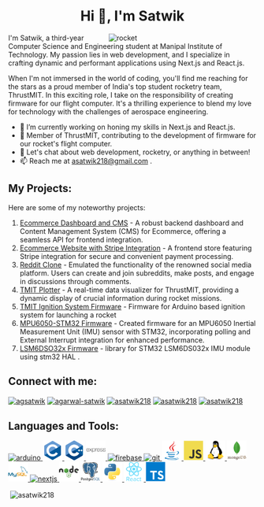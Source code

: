 <h1 align="center">Hi 👋, I'm Satwik</h1>
<img  alt="rocket" align="right" width="300" src="https://i.pinimg.com/originals/67/b2/a9/67b2a9ba5e85822f237caae92111e938.gif"/>

I'm Satwik, a third-year Computer Science and Engineering student at Manipal Institute of Technology. My passion lies in web development, and I specialize in crafting dynamic and performant applications using Next.js and React.js.

When I'm not immersed in the world of coding, you'll find me reaching for the stars as a proud member of India's top student rocketry team, ThrustMIT. In this exciting role, I take on the responsibility of creating firmware for our flight computer. It's a thrilling experience to blend my love for technology with the challenges of aerospace engineering.

- 🔭 I’m currently working on honing my skills in Next.js and React.js.
- 🚀 Member of ThrustMIT, contributing to the development of firmware for our rocket's flight computer.
- 💬 Let's chat about web development, rocketry, or anything in between!
- 📫 Reach me at asatwik218@gmail.com .


<h2 align="left">My Projects:</h2>
Here are some of my noteworthy projects:

1. [Ecommerce Dashboard and CMS](https://github.com/asatwik218/ecommerce-admin) - A robust backend dashboard and Content Management System (CMS) for Ecommerce, offering a seamless API for frontend integration.
2. [Ecommerce Website with Stripe Integration](https://github.com/asatwik218/ecommerce-frontend) - A frontend store featuring Stripe integration for secure and convenient payment processing.
3. [Reddit Clone](https://github.com/asatwik218/Reddit-Clone) - Emulated the functionality of the renowned social media platform. Users can create and join subreddits, make posts, and engage in discussions through comments.
4. [TMIT Plotter](https://github.com/asatwik218/Plotter-Dash) - A real-time data visualizer for ThrustMIT, providing a dynamic display of crucial information during rocket missions.
5. [TMIT Ignition System Firmware](https://github.com/asatwik218/TMIT-Ignition_System) - Firmware for Arduino based ignition system for launching a rocket
6. [MPU6050-STM32 Firmware](https://github.com/asatwik218/stm32-mpu6050) - Created firmware for an MPU6050 Inertial Measurement Unit (IMU) sensor with STM32, incorporating polling and External Interrupt integration for enhanced performance.
7. [LSM6DSO32x Firmware](https://github.com/asatwik218/lsm6dso32x) - library for STM32 LSM6DS032x IMU module using stm32 HAL .
   
<h2 align="left">Connect with me:</h2>
<p align="left">
<a href="https://twitter.com/agsatwik" target="blank"><img align="center" src="https://raw.githubusercontent.com/rahuldkjain/github-profile-readme-generator/master/src/images/icons/Social/twitter.svg" alt="agsatwik" height="30" width="40" /></a>
<a href="https://linkedin.com/in/agarwal-satwik" target="blank"><img align="center" src="https://raw.githubusercontent.com/rahuldkjain/github-profile-readme-generator/master/src/images/icons/Social/linked-in-alt.svg" alt="agarwal-satwik" height="30" width="40" /></a>
<a href="https://www.codechef.com/users/asatwik218" target="blank"><img align="center" src="https://cdn.jsdelivr.net/npm/simple-icons@3.1.0/icons/codechef.svg" alt="asatwik218" height="30" width="40" /></a>
<a href="https://codeforces.com/profile/asatwik218" target="blank"><img align="center" src="https://raw.githubusercontent.com/rahuldkjain/github-profile-readme-generator/master/src/images/icons/Social/codeforces.svg" alt="asatwik218" height="30" width="40" /></a>
<a href="https://www.leetcode.com/asatwik218" target="blank"><img align="center" src="https://raw.githubusercontent.com/rahuldkjain/github-profile-readme-generator/master/src/images/icons/Social/leet-code.svg" alt="asatwik218" height="30" width="40" /></a>
</p>

<h2 align="left">Languages and Tools:</h2>
<p align="left"> <a href="https://www.arduino.cc/" target="_blank" rel="noreferrer"> <img src="https://cdn.worldvectorlogo.com/logos/arduino-1.svg" alt="arduino" width="40" height="40"/> </a> <a href="https://www.cprogramming.com/" target="_blank" rel="noreferrer"> <img src="https://raw.githubusercontent.com/devicons/devicon/master/icons/c/c-original.svg" alt="c" width="40" height="40"/> </a> <a href="https://www.w3schools.com/cpp/" target="_blank" rel="noreferrer"> <img src="https://raw.githubusercontent.com/devicons/devicon/master/icons/cplusplus/cplusplus-original.svg" alt="cplusplus" width="40" height="40"/> </a> <a href="https://expressjs.com" target="_blank" rel="noreferrer"> <img src="https://raw.githubusercontent.com/devicons/devicon/master/icons/express/express-original-wordmark.svg" alt="express" width="40" height="40"/> </a> <a href="https://firebase.google.com/" target="_blank" rel="noreferrer"> <img src="https://www.vectorlogo.zone/logos/firebase/firebase-icon.svg" alt="firebase" width="40" height="40"/> </a> <a href="https://git-scm.com/" target="_blank" rel="noreferrer"> <img src="https://www.vectorlogo.zone/logos/git-scm/git-scm-icon.svg" alt="git" width="40" height="40"/> </a> <a href="https://www.java.com" target="_blank" rel="noreferrer"> <img src="https://raw.githubusercontent.com/devicons/devicon/master/icons/java/java-original.svg" alt="java" width="40" height="40"/> </a> <a href="https://developer.mozilla.org/en-US/docs/Web/JavaScript" target="_blank" rel="noreferrer"> <img src="https://raw.githubusercontent.com/devicons/devicon/master/icons/javascript/javascript-original.svg" alt="javascript" width="40" height="40"/> </a> <a href="https://www.linux.org/" target="_blank" rel="noreferrer"> <img src="https://raw.githubusercontent.com/devicons/devicon/master/icons/linux/linux-original.svg" alt="linux" width="40" height="40"/> </a> <a href="https://www.mongodb.com/" target="_blank" rel="noreferrer"> <img src="https://raw.githubusercontent.com/devicons/devicon/master/icons/mongodb/mongodb-original-wordmark.svg" alt="mongodb" width="40" height="40"/> </a> <a href="https://www.mysql.com/" target="_blank" rel="noreferrer"> <img src="https://raw.githubusercontent.com/devicons/devicon/master/icons/mysql/mysql-original-wordmark.svg" alt="mysql" width="40" height="40"/> </a> <a href="https://nextjs.org/" target="_blank" rel="noreferrer"> <img src="https://cdn.worldvectorlogo.com/logos/nextjs-2.svg" alt="nextjs" width="40" height="40"/> </a> <a href="https://nodejs.org" target="_blank" rel="noreferrer"> <img src="https://raw.githubusercontent.com/devicons/devicon/master/icons/nodejs/nodejs-original-wordmark.svg" alt="nodejs" width="40" height="40"/> </a> <a href="https://www.postgresql.org" target="_blank" rel="noreferrer"> <img src="https://raw.githubusercontent.com/devicons/devicon/master/icons/postgresql/postgresql-original-wordmark.svg" alt="postgresql" width="40" height="40"/> </a> <a href="https://www.python.org" target="_blank" rel="noreferrer"> <img src="https://raw.githubusercontent.com/devicons/devicon/master/icons/python/python-original.svg" alt="python" width="40" height="40"/> </a> <a href="https://reactjs.org/" target="_blank" rel="noreferrer"> <img src="https://raw.githubusercontent.com/devicons/devicon/master/icons/react/react-original-wordmark.svg" alt="react" width="40" height="40"/> </a> <a href="https://www.typescriptlang.org/" target="_blank" rel="noreferrer"> <img src="https://raw.githubusercontent.com/devicons/devicon/master/icons/typescript/typescript-original.svg" alt="typescript" width="40" height="40"/> </a> </p>

<p>&nbsp;<img align="center" src="https://github-readme-stats.vercel.app/api?username=asatwik218&show_icons=true&locale=en" alt="asatwik218" /></p>
